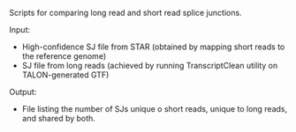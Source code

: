 Scripts for comparing long read and short read splice junctions.

Input:
- High-confidence SJ file from STAR (obtained by mapping short reads to the reference genome)
- SJ file from long reads (achieved by running TranscriptClean utility on TALON-generated GTF)

Output: 
- File listing the number of SJs unique o short reads, unique to long reads, and shared by both. 
